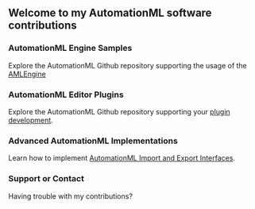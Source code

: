 ## Welcome to my AutomationML software contributions

### AutomationML Engine Samples

Explore the AutomationML Github repository supporting the usage of the [AMLEngine](https://github.com/AutomationML/AMLEngine2.1)

### AutomationML Editor Plugins

Explore the AutomationML Github repository supporting your [plugin development](https://github.com/AutomationML/AMLEditorPlugin).

### Advanced AutomationML Implementations

Learn how to implement [AutomationML Import and Export Interfaces](https://github.com/AutomationML/AMLImportExport).

### Support or Contact

Having trouble with my contributions? 
